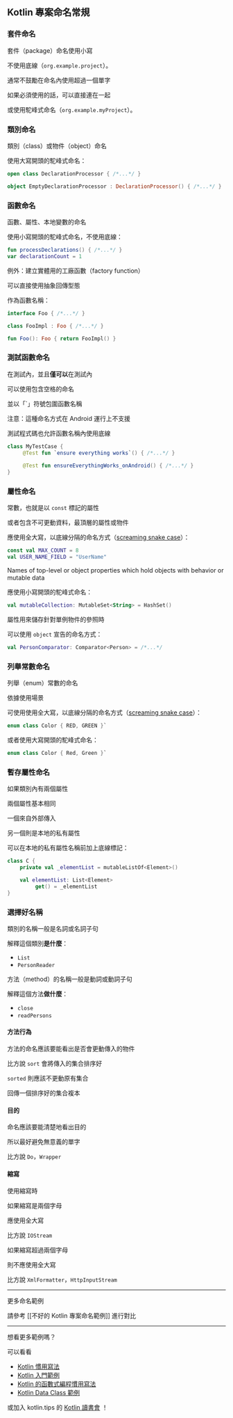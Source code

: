 ## Kotlin 專案命名常規

### 套件命名
套件（package）命名使用小寫

不使用底線（`org.example.project`）。

通常不鼓勵在命名內使用超過一個單字

如果必須使用的話，可以直接連在一起

或使用駝峰式命名（`org.example.myProject`）。

### 類別命名

類別（class）或物件（object）命名

使用大寫開頭的駝峰式命名：

```kotlin
open class DeclarationProcessor { /*...*/ }

object EmptyDeclarationProcessor : DeclarationProcessor() { /*...*/ }
```

### 函數命名

函數、屬性、本地變數的命名

使用小寫開頭的駝峰式命名，不使用底線：

```kotlin
fun processDeclarations() { /*...*/ }
var declarationCount = 1
```

例外：建立實體用的工廠函數（factory function）

可以直接使用抽象回傳型態

作為函數名稱：


```kotlin
interface Foo { /*...*/ }

class FooImpl : Foo { /*...*/ }

fun Foo(): Foo { return FooImpl() }
```

### 測試函數命名

在測試內，並且**僅可以**在測試內

可以使用包含空格的命名 

並以「\`」符號包圍函數名稱

注意：這種命名方式在 Android 運行上不支援

測試程式碼也允許函數名稱內使用底線

```kotlin
class MyTestCase {
     @Test fun `ensure everything works`() { /*...*/ }
     
     @Test fun ensureEverythingWorks_onAndroid() { /*...*/ }
}
```

### 屬性命名

常數，也就是以 `const` 標記的屬性

或者包含不可更動資料，最頂層的屬性或物件

應使用全大寫，以底線分隔的命名方式（[screaming snake case](https://en.wikipedia.org/wiki/Snake_case)）：

```kotlin
const val MAX_COUNT = 8
val USER_NAME_FIELD = "UserName"
```

Names of top-level or object properties which hold objects with behavior or mutable data 

應使用小寫開頭的駝峰式命名：

```kotlin
val mutableCollection: MutableSet<String> = HashSet()
```

屬性用來儲存針對單例物件的參照時

可以使用 `object` 宣告的命名方式：

```kotlin
val PersonComparator: Comparator<Person> = /*...*/
```

### 列舉常數命名

列舉（enum）常數的命名

依據使用場景

可使用使用全大寫，以底線分隔的命名方式（[screaming snake case](https://en.wikipedia.org/wiki/Snake_case)）：

```kotlin
enum class Color { RED, GREEN }`
```

或者使用大寫開頭的駝峰式命名：

```kotlin
enum class Color { Red, Green }`
```
 
   
### 暫存屬性命名

如果類別內有兩個屬性

兩個屬性基本相同

一個來自外部傳入

另一個則是本地的私有屬性

可以在本地的私有屬性名稱前加上底線標記：

```kotlin
class C {
    private val _elementList = mutableListOf<Element>()

    val elementList: List<Element>
         get() = _elementList
}
```

### 選擇好名稱

類別的名稱一般是名詞或名詞子句

解釋這個類別**是什麼**：
- `List`
- `PersonReader`

方法（method）的名稱一般是動詞或動詞子句

解釋這個方法**做什麼**：
- `close`
- `readPersons`

#### 方法行為

方法的命名應該要能看出是否會更動傳入的物件

比方說 `sort` 會將傳入的集合排序好

`sorted` 則應該不更動原有集合

回傳一個排序好的集合複本

#### 目的

命名應該要能清楚地看出目的

所以最好避免無意義的單字

比方說 `Do`，`Wrapper`

#### 縮寫
使用縮寫時

如果縮寫是兩個字母

應使用全大寫

比方說 `IOStream`

如果縮寫超過兩個字母

則不應使用全大寫

比方說 `XmlFormatter`，`HttpInputStream`

-----

更多命名範例

請參考 [[不好的 Kotlin 專案命名範例]] 進行對比

-----

想看更多範例嗎？

可以看看

- [Kotlin 慣用寫法](idioms.md)
- [Kotlin 入門範例](kotlin-syntax.md)
- [Kotlin 的函數式編程慣用寫法](kotlin-functional-programming-example.md)
- [Kotlin Data Class 範例](kotlin-data-class-example.md)

或加入 kotlin.tips 的 [Kotlin 讀書會](https://tw.kotlin.tips/study-jams) ！
